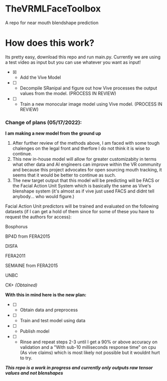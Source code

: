 # TheVRMLFaceToolbox
A repo for near mouth blendshape prediction

# How does this work?
Its pretty easy, download this repo and run main.py. Currently we are using a test video as input but you can use whatever you want as input!

- [x] - Add the Vive Model

- [ ] - Decompile SRanipal and figure out how Vive processes the output values from the model. (PROCESS IN REVIEW)

- [ ] - Train a new monocular image model using Vive model. (PROCESS IN REVIEW)

### Change of plans (05/17/2022):

**I am making a new model from the ground up**

1. After further review of the methods above, I am faced with some tough chalenges on the legal front and therfore I do not think it is wise to continue.
2. This new in-house model will allow for greater customizabity in terms what other data and AI engineers can improve within the VR community and because this project advocates for open sourcing mouth tracking, it seems that it would be better to continue as such. 
3. The new target output that this model will be predicting will be FACS or the Facial Action Unit System which is basically the same as Vive's blenshape system (it's almost as if vive just used FACS and didnt tell anybody... who would figure.) 

Facial Action Unit predictors will be trained and evaluated on the following datasets (if I can get a hold of them since for some of these you have to request the authors for access):

Bosphorus

BP4D from FERA2015

DISFA

FERA2011

SEMAINE from FERA2015

UNBC

CK+ *(Obtained)*

**With this in mind here is the new plan:**
- [ ] - Obtain data and preprocess 
- [ ] - Train and test model using data
- [ ] - Publish model
- [ ] - Rinse and repeat steps 2-3 until I get a 90% or above accuracy on validation and a "With sub-10 milliseconds response time" on cpu (As vive claims) which is most likely not possible but it wouldnt hurt to try.


***This repo is a work in progress and currently only outputs raw tensor values and not blenshapes***
